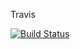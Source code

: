 
Travis

[![Build Status](https://travis-ci.org/langkilde/daniel.langkilde.se.svg?branch=master)](https://travis-ci.org/langkilde/daniel.langkilde.se)